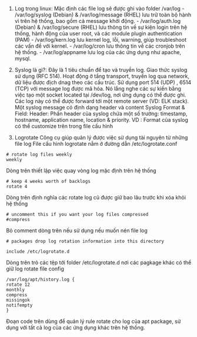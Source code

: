1. Log trong linux:
Mặc định các file log sẽ được ghi vào folder /var/log - /var/log/syslog (Debian) & /var/log/message (RHEL) lưu trữ toàn bộ hành vì trên hệ thống, bao gồm cả message khởi động. - /var/log/auth.log (Debian) & /var/log/secure (RHEL) lưu thông tin về sự kiện login trên hệ thống, hành động của user root, và các module plugin authentication (PAM) - /var/log/kern.log lưu kernel log, lỗi, warning, giúp troubleshoot các vấn đề với kernel. - /var/log/cron lưu thông tin về các cronjob trên hệ thống. - /var/log/appname lưu log của các ứng dụng như apache, mysql.

2. Syslog là gì?:
Đây là 1 tiêu chuẩn để tạo và truyền log. Giao thức syslog sử dụng (RFC 514). Hoạt động ở tầng transport, truyền log qua network, dữ liệu được địch dnag theo các cấu trúc. Sử dụng port 514 (UDP) , 6514 (TCP) với message log được mã hóa.
Nó lắng nghe các sự kiến bằng việc tạo một socket located tại /dev/log, nơi ứng dụng có thể được ghi. Các log này có thể được forward tới một remote server (VD: ELK stack).
Một syslog message có định dạng header và content Syslog Format & Field:
Header: Phần header của syslog chứa một số trường: timestamp, hostname, application name, location & priority. VD :
Format của syslog có thể customize trên trong file cấu hình
3. Logrotate
Công cụ giúp quản lý được việc sử dụng tài nguyên từ những file log
File cấu hình logrotate nằm ở đường dẫn /etc/logrotate.conf
```
# rotate log files weekly
weekly
```
Dòng trên thiết lập việc quay vòng log mặc định trên hệ thống
```
# keep 4 weeks worth of backlogs
rotate 4
```
Dòng trên định nghĩa các rotate log cũ được giữ bao lâu trước khi xóa khỏi hệ thống
```
# uncomment this if you want your log files compressed
#compress
```
Bỏ comment dòng trên nếu sử dụng nếu muốn nén file log
```
# packages drop log rotation information into this directory
```
```
include /etc/logrotate.d
```
Dòng trên trỏ các tệp tới folder /etc/logrotate.d nơi các pagkage khác có thể giữ log rotate file config
```
/var/log/apt/history.log {
rotate 12
monthly
compress
missingok
notifempty
}
```
Đoạn code trên dùng để quản lý rule rotate cho log của apt package, sử dụng với tất cả log của các ứng dụng khác trên hệ thống.
